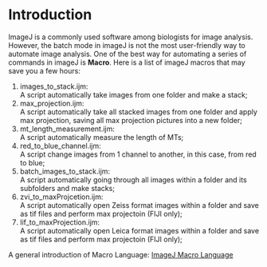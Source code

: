 # Introduction

ImageJ is a commonly used software among biologists for image analysis. However, the batch mode in imageJ is not the most user-friendly 
way to automate image analysis. One of the best way for automating a series of commands in imageJ is **Macro**. Here is a list of 
imageJ macros that may save you a few hours:

1. images_to_stack.ijm:   
  A script automatically take images from one folder and make a stack;
2. max_projection.ijm:   
  A script automatically take all stacked images from one folder and apply max projection, saving all max projection pictures into a
  new folder;
3. mt_length_measurement.ijm:   
  A script automatically measure the length of MTs;
4. red_to_blue_channel.ijm:   
  A script change images from 1 channel to another, in this case, from red to blue;
5. batch_images_to_stack.ijm:   
  A script automatically going through all images within a folder and its subfolders and make stacks;
6. zvi_to_maxProjcetion.ijm:   
  A script automatically open Zeiss format images within a folder and save as tif files and perform max projectoin (FIJI only);   
7. lif_to_maxProjection.ijm:    
  A script automatically open Leica format images within a folder and save as tif files and perform max projectoin (FIJI only);
  
A general introduction of Macro Language: [ImageJ Macro Language](https://rsb.info.nih.gov/ij/developer/macro/macros.html)
